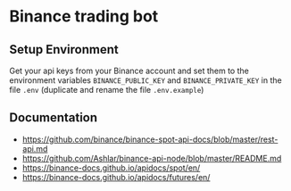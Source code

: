# Binance trading bot

## Setup Environment

Get your api keys from your Binance account and set them to the environment variables `BINANCE_PUBLIC_KEY` and `BINANCE_PRIVATE_KEY` in the file `.env` (duplicate and rename the file `.env.example`)

## Documentation

- https://github.com/binance/binance-spot-api-docs/blob/master/rest-api.md
- https://github.com/Ashlar/binance-api-node/blob/master/README.md
- https://binance-docs.github.io/apidocs/spot/en/
- https://binance-docs.github.io/apidocs/futures/en/
